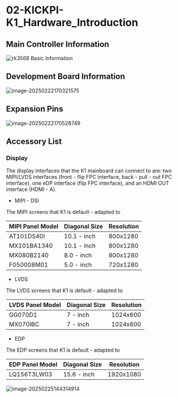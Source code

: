 # 02-KICKPI-K1_Hardware_Introduction



## Main Controller Information

![rk3568 Basic Information](http://tanzhtanzh.oss-cn-shenzhen.aliyuncs.com/img/rk3568bd.png)

## Development Board Information

![image-20250222170321575](http://tanzhtanzh.oss-cn-shenzhen.aliyuncs.com/img/image-20250222170321575.png)

## Expansion Pins <a id="ExpansionPin"> </a>

![image-20250222170528749](http://tanzhtanzh.oss-cn-shenzhen.aliyuncs.com/img/image-20250222170528749.png)

## Accessory List

### Display <a id="display"> </a>

The display interfaces that the K1 mainboard can connect to are: two MIPI/LVDS interfaces (front - flip FPC interface, back - pull - out FPC interface), one eDP interface (flip FPC interface), and an HDMI OUT interface (HDMI - A).

* MIPI - DSI

The MIPI screens that K1 is default - adapted to

| **MIPI Panel Model** | **Diagonal Size** | **Resolution** |
| -------------------- | ----------------- | -------------- |
| AT101DS40I           | 10.1 - inch       | 800x1280       |
| MX101BA1340          | 10.1 - inch       | 800x1280       |
| MX080B2140           | 8.0 - inch        | 800x1280       |
| F050008M01           | 5.0 - inch        | 720x1280       |

* LVDS

The LVDS screens that K1 is default - adapted to

| **LVDS Panel Model** | **Diagonal Size** | **Resolution** |
| -------------------- | ----------------- | -------------- |
| GG070D1              | 7 - inch          | 1024x600       |
| MX070IBC             | 7 - inch          | 1024x600       |

* EDP

The EDP screens that K1 is default - adapted to

| **EDP Panel Model** | **Diagonal Size** | **Resolution** |
| ------------------- | ----------------- | -------------- |
| LQ156T3LW03         | 15.6 - inch       | 1920x1080      |



![image-20250225144314914](http://tanzhtanzh.oss-cn-shenzhen.aliyuncs.com/img/image-20250225144314914.png)